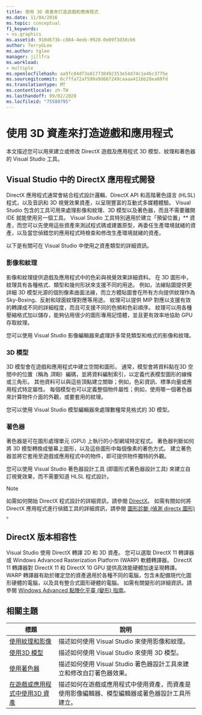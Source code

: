 ```yaml
---
title: 使用 3D 資產來打造遊戲和應用程式
ms.date: 11/04/2016
ms.topic: conceptual
f1_keywords:
- vs.graphics
ms.assetid: 910d673b-c884-4eeb-9928-0e89f3d38cb6
author: TerryGLee
ms.author: tglee
manager: jillfra
ms.workload:
- multiple
ms.openlocfilehash: aa9fc04df3e817730492353e54d74c1e46c3775e
ms.sourcegitcommit: 6cfffa72af599a9d667249caaaa411bb28ea69fd
ms.translationtype: MT
ms.contentlocale: zh-TW
ms.lasthandoff: 09/02/2020
ms.locfileid: "75589795"
---
```

# <a name="work-with-3d-assets-for-games-and-apps"></a>使用 3D 資產來打造遊戲和應用程式

本文描述您可以用來建立或修改 DirectX 遊戲及應用程式 3D 模型、紋理和著色器的 Visual Studio 工具。

## <a name="directx-app-development-in-visual-studio"></a>Visual Studio 中的 DirectX 應用程式開發

DirectX 應用程式通常會結合程式設計邏輯、DirectX API 和高階著色語言 (HLSL) 程式，以及音訊和 3D 視覺效果資產，以呈現豐富的互動式多媒體體驗。 Visual Studio 包含的工具可用來處理影像和紋理、3D 模型以及著色器，而且不需要離開 IDE 就能使用另一個工具。 Visual Studio 工具特別適用於建立「預留位置」** 資產，而您可以先使用這些資產來測試程式碼或建置原型，再委任生產環境就緒的資產，以及當您偵錯您的應用程式時檢查和修改生產環境就緒的資產。

以下是有關可在 Visual Studio 中使用之資產類型的詳細資訊。

### <a name="images-and-textures"></a>影像和紋理

影像和紋理提供遊戲及應用程式中的色彩與視覺效果詳細資料。 在 3D 圖形中，紋理具有各種格式、類型和幾何形狀來支援不同的用途。 例如，法線貼圖提供更詳細 3D 模型光源的個別像素曲面法線，而立方體貼圖會在所有方向提供紋理作為 Sky-Boxing、反射和球面紋理對應等用途。 紋理可以提供 MIP 對應以支援有效的轉譯成不同的詳細程度，而且可支援不同的色頻和色彩順序。 紋理可以用各種壓縮格式加以儲存，能夠佔用很少的圖形專用記憶體，並且更有效率地協助 GPU 存取紋理。

您可以使用 Visual Studio 影像編輯器來處理許多常見類型和格式的影像和紋理。

### <a name="3d-models"></a>3D 模型

3D 模型會在遊戲和應用程式中建立空間和圖形。 通常，模型會將資料點在3D 空間中的位置（稱為 *頂點*）編碼，並將資料編制索引，以定義代表模型圖形的線條或三角形。 其他資料可以與這些頂點建立關聯；例如，色彩資訊、標準向量或應用程式特定屬性。 每個模型也可以定義整個物件屬性；例如，使用哪一個著色器來計算物件介面的外觀，或要套用的紋理。

您可以使用 Visual Studio 模型編輯器來處理數種常見格式的 3D 模型。

### <a name="shaders"></a>著色器

著色器是可在圖形處理單元 (GPU) 上執行的小型網域特定程式。 著色器判斷如何將 3D 模型轉換成螢幕上圖形，以及這些圖形中每個像素的著色方式。 建立著色器並將它套用至遊戲或應用程式中的物件，即可提供物件獨特的外觀。

您可以使用 Visual Studio 著色器設計工具 (即圖形式著色器設計工具) 來建立自訂視覺效果，而不需要知道 HLSL 程式設計。

> [!NOTE]
> 如需如何開始 DirectX 程式設計的詳細資訊，請參閱 [DirectX](/windows/win32/directx)。 如需有關如何將 DirectX 應用程式進行偵錯工具的詳細資訊，請參閱 [圖形診斷 (偵測 directx 圖形) ](../debugger/graphics/visual-studio-graphics-diagnostics.md)。

## <a name="directx-version-compatibility"></a>DirectX 版本相容性

Visual Studio 使用 DirectX 轉譯 2D 和 3D 資產。 您可以選取 DirectX 11 轉譯器或 Windows Advanced Rasterization Platform (WARP) 軟體轉譯器。 DirectX 11 轉譯器對 DirectX 11 和 DirectX 10 GPU 提供高效能硬體加速呈現轉譯。 WARP 轉譯器有助於確定您的資產適用於各種不同的電腦，包含未配備現代化圖形硬體的電腦，以及具有整合式圖形硬體的電腦。 如需有關變形的詳細資訊，請參閱 [Windows Advanced 點陣化平臺 (變形) 指南](/windows/win32/direct3darticles/directx-warp)。

## <a name="related-topics"></a>相關主題

|標題|說明|
|-----------|-----------------|
|[使用紋理和影像](../designers/working-with-textures-and-images.md)|描述如何使用 Visual Studio 來使用影像和紋理。|
|[使用3D 模型](../designers/working-with-3-d-models.md)|描述如何使用 Visual Studio 來使用 3D 模型。|
|[使用著色器](../designers/working-with-shaders.md)|描述如何使用 Visual Studio 著色器設計工具來建立和修改自訂著色器效果。|
|[在遊戲或應用程式中使用3D 資產](../designers/using-3-d-assets-in-your-game-or-app.md)|描述如何在遊戲或應用程式中使用資產，而資產是使用影像編輯器、模型編輯器或著色器設計工具所建立。|
